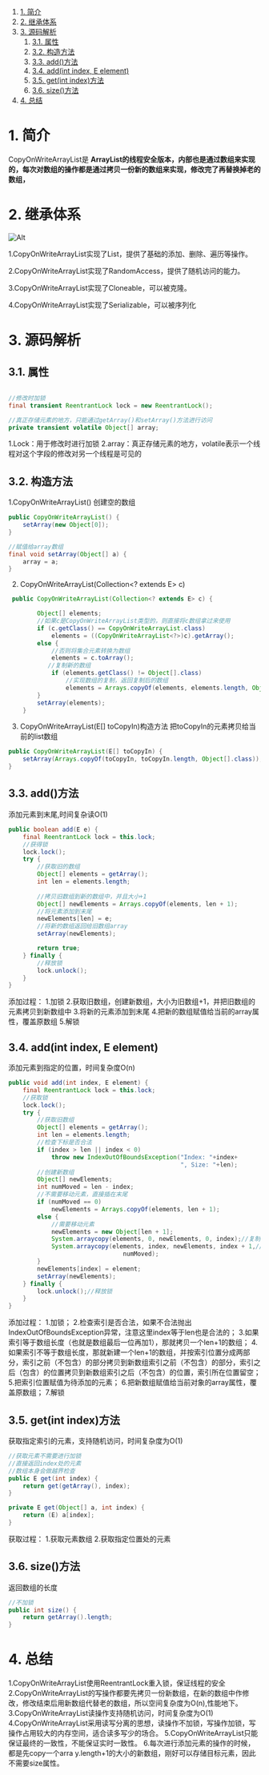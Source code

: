 <!-- TOC -->

1. [1. 简介](#1-%E7%AE%80%E4%BB%8B)
2. [2. 继承体系](#2-%E7%BB%A7%E6%89%BF%E4%BD%93%E7%B3%BB)
3. [3. 源码解析](#3-%E6%BA%90%E7%A0%81%E8%A7%A3%E6%9E%90)
   1. [3.1. 属性](#31-%E5%B1%9E%E6%80%A7)
   2. [3.2. 构造方法](#32-%E6%9E%84%E9%80%A0%E6%96%B9%E6%B3%95)
   3. [3.3. add()方法](#33-add%E6%96%B9%E6%B3%95)
   4. [3.4. add(int index, E element)](#34-addint-index-e-element)
   5. [3.5. get(int index)方法](#35-getint-index%E6%96%B9%E6%B3%95)
   6. [3.6. size()方法](#36-size%E6%96%B9%E6%B3%95)
4. [4. 总结](#4-%E6%80%BB%E7%BB%93)

<!-- /TOC -->

# 1. 简介
CopyOnWriteArrayList是 **ArrayList的线程安全版本，内部也是通过数组来实现的，每次对数组的操作都是通过拷贝一份新的数组来实现，修改完了再替换掉老的数组，**

# 2. 继承体系
![Alt](https://img-blog.csdnimg.cn/20190331151449459.png?x-oss-process=image/watermark,type_ZmFuZ3poZW5naGVpdGk,shadow_10,text_aHR0cHM6Ly9ibG9nLmNzZG4ubmV0L3Rhbmd0b25nMQ==,size_16,color_FFFFFF,t_70)

1.CopyOnWriteArrayList实现了List，提供了基础的添加、删除、遍历等操作。

2.CopyOnWriteArrayList实现了RandomAccess，提供了随机访问的能力。

3.CopyOnWriteArrayList实现了Cloneable，可以被克隆。

4.CopyOnWriteArrayList实现了Serializable，可以被序列化


# 3. 源码解析
## 3.1. 属性
```java

//修改时加锁
final transient ReentrantLock lock = new ReentrantLock();

//真正存储元素的地方，只能通过getArray()和setArray()方法进行访问
private transient volatile Object[] array;

```
1.Lock：用于修改时进行加锁
2.array：真正存储元素的地方，volatile表示一个线程对这个字段的修改对另一个线程是可见的

## 3.2. 构造方法

1.CopyOnWriteArrayList()
创建空的数组

```java
public CopyOnWriteArrayList() {
    setArray(new Object[0]);
}

//赋值给array数组
final void setArray(Object[] a) {
    array = a;
}
```
2. CopyOnWriteArrayList(Collection<? extends E> c)

```java
 public CopyOnWriteArrayList(Collection<? extends E> c) {

        Object[] elements;
        //如果c是CopyOnWriteArrayList类型的，则直接将c数组拿过来使用
        if (c.getClass() == CopyOnWriteArrayList.class)
            elements = ((CopyOnWriteArrayList<?>)c).getArray();
        else {
            //否则将集合元素转换为数组
            elements = c.toArray();
           //复制新的数组
            if (elements.getClass() != Object[].class)
                //实现数组的复制，返回复制后的数组
                elements = Arrays.copyOf(elements, elements.length, Object[].class);
        }
        setArray(elements);
    }
```
3. CopyOnWriteArrayList(E[] toCopyIn)构造方法
把toCopyIn的元素拷贝给当前的list数组
```java
public CopyOnWriteArrayList(E[] toCopyIn) {
    setArray(Arrays.copyOf(toCopyIn, toCopyIn.length, Object[].class));
}

```

## 3.3. add()方法
添加元素到末尾,时间复杂读O(1)
```java
public boolean add(E e) {
    final ReentrantLock lock = this.lock;
    //获得锁
    lock.lock();
    try {
        //获取旧的数组
        Object[] elements = getArray();
        int len = elements.length;
        
        //拷贝旧数组到新的数组中，并且大小+1
        Object[] newElements = Arrays.copyOf(elements, len + 1);
        //将元素添加到末尾
        newElements[len] = e;
        //将新的数组返回给旧数组array
        setArray(newElements);

        return true;
    } finally {
        //释放锁
        lock.unlock();
    }
}
```
添加过程：
1.加锁
2.获取旧数组，创建新数组，大小为旧数组+1，并把旧数组的元素拷贝到新数组中
3.将新的元素添加到末尾
4.把新的数组赋值给当前的array属性，覆盖原数组
5.解锁

## 3.4. add(int index, E element)
添加元素到指定的位置，时间复杂度O(n)
```java
public void add(int index, E element) {
    final ReentrantLock lock = this.lock;
    //获取锁
    lock.lock();
    try {
        //获取旧数组
        Object[] elements = getArray();
        int len = elements.length;
        //检查下标是否合法
        if (index > len || index < 0)
            throw new IndexOutOfBoundsException("Index: "+index+
                                                ", Size: "+len);
        //创建新数组
        Object[] newElements;
        int numMoved = len - index;
        //不需要移动元素，直接插在末尾
        if (numMoved == 0)
            newElements = Arrays.copyOf(elements, len + 1);
        else {
            //需要移动元素
            newElements = new Object[len + 1];
            System.arraycopy(elements, 0, newElements, 0, index);//复制前index个元素
            System.arraycopy(elements, index, newElements, index + 1,//复制后面的元素
                                numMoved);
        }
        newElements[index] = element;
        setArray(newElements);
    } finally {
        lock.unlock();//释放锁
    }
}

```
添加过程：
1.加锁；
2.检查索引是否合法，如果不合法抛出IndexOutOfBoundsException异常，注意这里index等于len也是合法的；
3.如果索引等于数组长度（也就是数组最后一位再加1），那就拷贝一个len+1的数组；
4.如果索引不等于数组长度，那就新建一个len+1的数组，并按索引位置分成两部分，索引之前（不包含）的部分拷贝到新数组索引之前（不包含）的部分，索引之后（包含）的位置拷贝到新数组索引之后（不包含）的位置，索引所在位置留空；
5.把索引位置赋值为待添加的元素；
6.把新数组赋值给当前对象的array属性，覆盖原数组；
7.解锁

## 3.5. get(int index)方法
获取指定索引的元素，支持随机访问，时间复杂度为O(1)
```java
//获取元素不需要进行加锁
//直接返回index处的元素
//数组本身会做越界检查
public E get(int index) {
    return get(getArray(), index);
}

private E get(Object[] a, int index) {
    return (E) a[index];
}
```
获取过程：
1.获取元素数组
2.获取指定位置处的元素

## 3.6. size()方法
返回数组的长度
```java
//不加锁
public int size() {
    return getArray().length;
}
```



# 4. 总结
1.CopyOnWriteArrayList使用ReentrantLock重入锁，保证线程的安全
2.CopyOnWriteArrayList的写操作都要先拷贝一份新数组，在新的数组中作修改，修改结束后用新数组代替老的数组，所以空间复杂度为O(n),性能地下。
3.CopyOnWriteArrayList读操作支持随机访问，时间复杂度为O(1)
4.CopyOnWriteArrayList采用读写分离的思想，读操作不加锁，写操作加锁，写操作占用较大的内存空间，适合读多写少的场合。
5.CopyOnWriteArrayList只能保证最终的一致性，不能保证实时一致性。
6.每次进行添加元素的操作的时候，都是先copy一个arra
y.length+1的大小的新数组，刚好可以存储目标元素，因此不需要size属性。